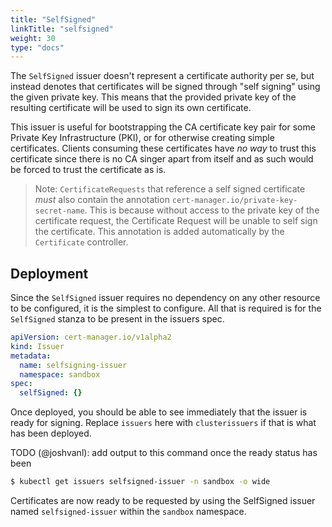 ```yaml
---
title: "SelfSigned"
linkTitle: "selfsigned"
weight: 30
type: "docs"
---
```


The `SelfSigned` issuer doesn't represent a certificate authority per se, but
instead denotes that certificates will be signed through "self signing" using
the given private key. This means that the provided private key of the resulting
certificate will be used to sign its own certificate.

This issuer is useful for bootstrapping the CA certificate key pair for some
Private Key Infrastructure (PKI), or for otherwise creating simple certificates.
Clients consuming these certificates have _no way_ to trust this certificate
since there is no CA singer apart from itself and as such would be forced to
trust the certificate as is.

> Note: `CertificateRequests` that reference a self signed certificate _must_
> also contain the annotation `cert-manager.io/private-key-secret-name`. This is
> because without access to the private key of the certificate request, the
> Certificate Request will be unable to self sign the certificate. This
> annotation is added automatically by the `Certificate` controller.

## Deployment

Since the `SelfSigned` issuer requires no dependency on any other resource to be
configured, it is the simplest to configure. All that is required is for the
`SelfSigned` stanza to be present in the issuers spec.

```yaml
apiVersion: cert-manager.io/v1alpha2
kind: Issuer
metadata:
  name: selfsigning-issuer
  namespace: sandbox
spec:
  selfSigned: {}
```

Once deployed, you should be able to see immediately that the issuer is ready
for signing. Replace `issuers` here with `clusterissuers` if that is what has
been deployed.

TODO (@joshvanl): add output to this command once the ready status has been
```bash
$ kubectl get issuers selfsigned-issuer -n sandbox -o wide
```

Certificates are now ready to be requested by using the SelfSigned issuer named
`selfsigned-issuer` within the `sandbox` namespace.
